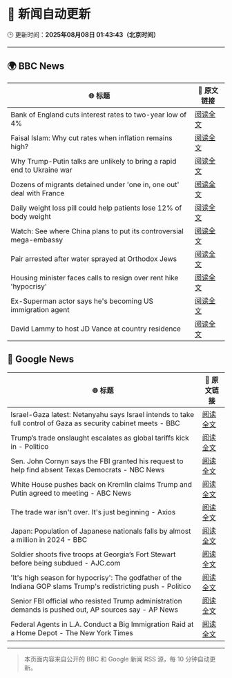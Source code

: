 # 🧠 新闻自动更新

🕒 更新时间：**2025年08月08日 01:43:43（北京时间）**

---

## 🌍 BBC News

| 🌐 标题 | 🔗 原文链接 |
|--------|-------------|
| Bank of England cuts interest rates to two-year low of 4% | [阅读全文](https://www.bbc.com/news/articles/c5yprwyxjlxo?at_medium=RSS&at_campaign=rss) |
| Faisal Islam: Why cut rates when inflation remains high? | [阅读全文](https://www.bbc.com/news/articles/cq6899yleg8o?at_medium=RSS&at_campaign=rss) |
| Why Trump-Putin talks are unlikely to bring a rapid end to Ukraine war | [阅读全文](https://www.bbc.com/news/articles/c14gkkzvpx8o?at_medium=RSS&at_campaign=rss) |
| Dozens of migrants detained under 'one in, one out' deal with France | [阅读全文](https://www.bbc.com/news/articles/ce35v0zyzvlo?at_medium=RSS&at_campaign=rss) |
| Daily weight loss pill could help patients lose 12% of body weight | [阅读全文](https://www.bbc.com/news/articles/czerly4wwwyo?at_medium=RSS&at_campaign=rss) |
| Watch: See where China plans to put its controversial mega-embassy | [阅读全文](https://www.bbc.com/news/videos/cgjy814d367o?at_medium=RSS&at_campaign=rss) |
| Pair arrested after water sprayed at Orthodox Jews | [阅读全文](https://www.bbc.com/news/articles/c4gj6e23l0po?at_medium=RSS&at_campaign=rss) |
| Housing minister faces calls to resign over rent hike 'hypocrisy' | [阅读全文](https://www.bbc.com/news/articles/czerl5dy0kgo?at_medium=RSS&at_campaign=rss) |
| Ex-Superman actor says he's becoming US immigration agent | [阅读全文](https://www.bbc.com/news/articles/c5yp8l3z0g5o?at_medium=RSS&at_campaign=rss) |
| David Lammy to host JD Vance at country residence | [阅读全文](https://www.bbc.com/news/articles/cgjylqlvq5xo?at_medium=RSS&at_campaign=rss) |

## 📰 Google News

| 🌐 标题 | 🔗 原文链接 |
|--------|-------------|
| Israel-Gaza latest: Netanyahu says Israel intends to take full control of Gaza as security cabinet meets - BBC | [阅读全文](https://news.google.com/rss/articles/CBMiVEFVX3lxTE9KYjQxektucWxxVUZJd2hkR1VQZVVDa3AtMW12enAtbkZuMWFtMEFlUTE5bXQ3MUI2a1JpaHAwTkRTNnhaT0xEWE16UHF2LUNZQk91dQ?oc=5) |
| Trump’s trade onslaught escalates as global tariffs kick in - Politico | [阅读全文](https://news.google.com/rss/articles/CBMimwFBVV95cUxNOU1HbUJVTG4zUmYydHppUkNLbFRzX29ZVEcweDVlcGVQNHFxeXFBakZMeW9TeW9lRWpwT0F0R2xmYUQ1MVdoSUtiamxReldMQTRlSnJkd3hRaHdaVjZqSDZ0MG1MX0toU1pkNDlmd0RxQVFZcTZfTkhwM1BqalVUbVJfdEswdTZ0bldpNjhTaEdKR1lZT3M0Wm9RMA?oc=5) |
| Sen. John Cornyn says the FBI granted his request to help find absent Texas Democrats - NBC News | [阅读全文](https://news.google.com/rss/articles/CBMiuwFBVV95cUxQQlAxRldoamNhZkswWXpsVnoyMGdVekIwbGdYbVUzRTVuaTVNYWZpd096eF9TamM5aHAxWGoyUS00OUVIY3RWN0FCZ0szOWdITWRzc2RlLU1rUWtOZ1VJaWxLckhHOHlaUG5iX2RwWXpaN25NbXlNTllIWDdaLTBGaE40b2s0VGhfWTR6RDZta3hubmRVa0JwVUxiOXpGSzJlYzNSUGJlZlR0WGhQUUtrNm41NzMtTWQ0UG5z0gFWQVVfeXFMTkQ4X3VYeE42LVItREZfMzF0b2dUaURnQXdNMEhleUU1MEpZdFV4TTNuRHc2OGxRODZiakhqSHhCbnlVQ3M3VnF5ZlJqcUQxNUZTZENpNFE?oc=5) |
| White House pushes back on Kremlin claims Trump and Putin agreed to meeting - ABC News | [阅读全文](https://news.google.com/rss/articles/CBMipAFBVV95cUxNSEd2OGF1bGpORVh0TlE3cUVkUk5fRHFPYVphUTJwSW4xMFFrbll2QlRQbGlNVlJHYTFuakRvQ2dfaDVGX0RFMzllWU5yc1htT0RSOTlOVXMwMWo1MnNTWU56N1k5YnVWLVB6MXlYNzV5dGVSejJsdnZBbFpOUUpVLXEwUnpOVVdwR2NaLXozSXVZSllZdThxTWl4OF82VU1FcXNHM9IBqgFBVV95cUxNUk1SU1hISHgyZVBvdU1DZ3FCM3JIalp4eGxmblBIeHdkS3pxMXZpdGdCc3RXbDZ1YVZhXzhkRmlnZWZ6NVVQak9YOWptWHNRZFlCQnphRjZDVm5sQmFYeTJ6VWxDT3FvTngtVktrenkzQVdBdU1uNXdOXzhXV0Yxc2M5R0l3c3lMSkNIZ2dDMFdjdHdKTjFKemJfaXphVzloeE9zdnYzTnk1dw?oc=5) |
| The trade war isn't over. It's just beginning - Axios | [阅读全文](https://news.google.com/rss/articles/CBMifkFVX3lxTFBfMk5yS3VNTFVGVGQ2YlFrcldyalRsdmEwdWxqeFg4RW53T0FlVlB3QThkdWpkMkQ3M1BYODFlUjNncmp2UmJFTVBzWUVmbVp5SnFwdmpXaWlVRnFIcWU4V2NHeURkbmVXZDlUQ0hSZFNpdVBnN2JpbWhERkRDUQ?oc=5) |
| Japan: Population of Japanese nationals falls by almost a million in 2024 - BBC | [阅读全文](https://news.google.com/rss/articles/CBMiWkFVX3lxTE0wdGZSVUZrQlJhOFZxZFZFZHkwZm12UldOdnQwTjhmQmZPR2lZRlpxY1J2YWtYNm1RcllzX05WYkZ3UDlPMWE1SjVhSDkyVWFjNERDSmt0TWNSQdIBX0FVX3lxTE03TXF0OXRkX1FSSURraUlNbzMwT19jSnUyb2NfSG9Ha1JOTWd5bkliYl95VTVBX3B3M3BzNmFxdG4weWU4Y0NsWUJKQlZiNUdEUl9yNW1RbHBkVFpsbDlZ?oc=5) |
| Soldier shoots five troops at Georgia’s Fort Stewart before being subdued - AJC.com | [阅读全文](https://news.google.com/rss/articles/CBMiqgFBVV95cUxPV0VkbHJNUklraVdlMU55VUZPU0FSRklTbFZ6R2JNRUI5X0hnVkdqMG9SUnd3RDFJQTc1S1JtWS1URV9EMEd5UTliVDNHXzJITWx2RzNvMHhXOTJYcUlnbkVZdzdWWlNkNElqaHVldWRydlpYbS1EWGJvN08zZ0JRbEpRektfcjJuZWl0ZEJOZmhKY3FDWlhJVzlfbUd1UXl1aVJoZEN5a2ZhUQ?oc=5) |
| 'It's high season for hypocrisy': The godfather of the Indiana GOP slams Trump's redistricting push - Politico | [阅读全文](https://news.google.com/rss/articles/CBMidkFVX3lxTE9CSDRxZjVNRTV1ZF9hRi1JcFNXb2prYUo1SjJuNzZOMzhSSFMxc1pyaGg4VGZWVUNORTdjNkpjNGZ0cGMtN2FCR3hLQXdDQTBNZTdCOFFiaFBiMmtBdUdzNjBjeTM1Y2lsUzZvWGUwWDVuM3lpSHc?oc=5) |
| Senior FBI official who resisted Trump administration demands is pushed out, AP sources say - AP News | [阅读全文](https://news.google.com/rss/articles/CBMijAFBVV95cUxPeU9rQ0QyN2FWeU5EUmhodmEzVkd1NlpEUk1vaU83b3dPWE1hUE1lTXhHTFliV2xweUs2b2ZfTEE0cGhWTnAxT0VPZkpOS0RxNmpzbnA3aHpCUGI2TExYQm9LUHY1WmRsdC1sVDhpd3FSdDdBZ3RNNWg3YWotdURZaDhDaDA4M2I3V3dfQQ?oc=5) |
| Federal Agents in L.A. Conduct a Big Immigration Raid at a Home Depot - The New York Times | [阅读全文](https://news.google.com/rss/articles/CBMie0FVX3lxTFBKZnBPVzk0cGtFNW5QM2gzU2ZNN25UaXJPRXdSM1hKNE9NU2tLMkR4WUlScU9MUEN4TkQydk1lYW1DbzFiaXFxM2dqUlZZRWM0Z3FueGxCRHVlaEhfNUUxV1RRX3I0WURPTVZ4Vkt1NTZUUGdFOHdldmtBRQ?oc=5) |

---
> 本页面内容来自公开的 BBC 和 Google 新闻 RSS 源，每 10 分钟自动更新。